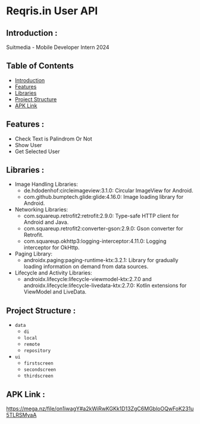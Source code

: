 # Reqris.in User API

## <a name="introduction"></a> Introduction :
Suitmedia - Mobile Developer Intern 2024

## Table of Contents

- [Introduction](#introduction)
- [Features](#features)
- [Libraries](#libraries)
- [Project Structure](#project-structures)
- [APK Link](#apk-link)

## <a name="features"></a> Features :
- Check Text is Palindrom Or Not
- Show User
- Get Selected User

## <a name="libraries"></a> Libraries :
- Image Handling Libraries:
  - de.hdodenhof:circleimageview:3.1.0: Circular ImageView for Android.
  - com.github.bumptech.glide:glide:4.16.0: Image loading library for Android.
- Networking Libraries:
  - com.squareup.retrofit2:retrofit:2.9.0: Type-safe HTTP client for Android and Java.
  - com.squareup.retrofit2:converter-gson:2.9.0: Gson converter for Retrofit.
  - com.squareup.okhttp3:logging-interceptor:4.11.0: Logging interceptor for OkHttp.
- Paging Library:
  - androidx.paging:paging-runtime-ktx:3.2.1: Library for gradually loading information on demand from data sources.
- Lifecycle and Activity Libraries:
  - androidx.lifecycle:lifecycle-viewmodel-ktx:2.7.0 and androidx.lifecycle:lifecycle-livedata-ktx:2.7.0: Kotlin extensions for ViewModel and LiveData.
  
## <a name="project-structures"></a> Project Structure :
* `data`
  * `di`
  * `local`
  * `remote`
  * `repository`
* `ui`
  * `firstscreen`
  * `secondscreen`
  * `thirdscreen`

## <a name="apk-link"></a> APK Link :
https://mega.nz/file/on1iwagY#a2kWiRwKGKk1D13ZgC6MGbloOQwFoK231u5TLRSMyaA
